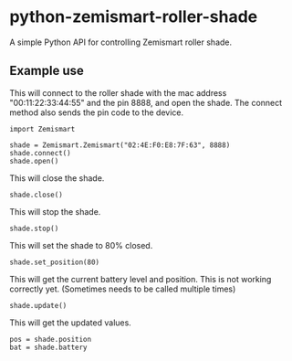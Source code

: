 # python-zemismart-roller-shade
A simple Python API for controlling Zemismart roller shade.

## Example use
This will connect to the roller shade with the mac address "00:11:22:33:44:55" and the pin 8888, and open the shade. The connect method also sends the pin code to the device.
```
import Zemismart

shade = Zemismart.Zemismart("02:4E:F0:E8:7F:63", 8888)
shade.connect()
shade.open()
```

This will close the shade.
```
shade.close()
```

This will stop the shade.
```
shade.stop()
```

This will set the shade to 80% closed.
```
shade.set_position(80)
```

This will get the current battery level and position.
This is not working correctly yet. (Sometimes needs to be called multiple times)   
```
shade.update()
```
This will get the updated values.

```
pos = shade.position
bat = shade.battery
```



